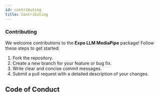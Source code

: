```yaml
---
id: contributing
title: Contributing
---
```


### Contributing

We welcome contributions to the **Expo LLM MediaPipe** package! Follow these steps to get started:

1. Fork the repository.
2. Create a new branch for your feature or bug fix.
3. Write clear and concise commit messages.
4. Submit a pull request with a detailed description of your changes.

## Code of Conduct

<!-- Please adhere to our [Code of Conduct](../CODE_OF_CONDUCT.md) when contributing. -->
